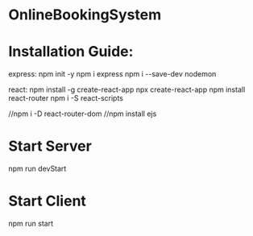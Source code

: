 # OnlineBookingSystem

# Installation Guide:
express:
npm init -y
npm i express
npm i --save-dev nodemon

react:
npm install -g create-react-app
npx create-react-app
npm install react-router
npm i -S react-scripts

//npm i -D react-router-dom
//npm install ejs

# Start Server
npm run devStart

# Start Client
npm run start